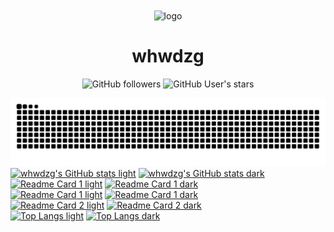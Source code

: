 <div align="center">
    <img align="center" src="https://avatars.githubusercontent.com/u/91038761?v=4" alt="logo" width="200">
    <h1 align="center">whwdzg</h1>
    </p>
    <img alt="GitHub followers" src="https://img.shields.io/github/followers/whwdzg">
    <img alt="GitHub User's stars" src="https://img.shields.io/github/stars/whwdzg">
    <br>
</div>

![Github Contribution](https://raw.githubusercontent.com/whwdzg/whwdzg/output/github-contribution-grid-snake.svg)
<br>
[![whwdzg's GitHub stats light](https://github-readme-stats.vercel.app/api?username=whwdzg&show_icons=true&show=reviews,discussions_started,discussions_answered,prs_merged,prs_merged_percentage&theme=default#gh-light-mode-only)](https://github.com/whwdzg#gh-light-mode-only)
[![whwdzg's GitHub stats dark](https://github-readme-stats.vercel.app/api?username=whwdzg&show_icons=true&show=reviews,discussions_started,discussions_answered,prs_merged,prs_merged_percentage&theme=dark#gh-dark-mode-only)](https://github.com/whwdzg#gh-dark-mode-only)
<br>
[![Readme Card 1 light](https://github-readme-stats.vercel.app/api/pin/?username=whwdzg&repo=whwdzg-s_recipe&show_owner=true&theme=default#gh-light-mode-only)](https://github.com/whwdzg/whwdzg-s_recipe#gh-light-mode-only)
[![Readme Card 1 dark](https://github-readme-stats.vercel.app/api/pin/?username=whwdzg&repo=whwdzg-s_recipe&show_owner=true&theme=dark#gh-dark-mode-only)](https://github.com/whwdzg/whwdzg-s_recipe#gh-dark-mode-only)
<br>
[![Readme Card 1 light](https://github-readme-stats.vercel.app/api/pin/?username=whwdzg&repo=better_mob_drop&show_owner=true&theme=default#gh-light-mode-only)](https://github.com/whwdzg/better_mob_drop#gh-light-mode-only)
[![Readme Card 1 dark](https://github-readme-stats.vercel.app/api/pin/?username=whwdzg&repo=better_mob_drop&show_owner=true&theme=dark#gh-dark-mode-only)](https://github.com/whwdzg/better_mob_drop#gh-dark-mode-only)
<br>
[![Readme Card 2 light](https://github-readme-stats.vercel.app/api/pin/?username=whwdzg&repo=whwdzg.github.io&show_owner&theme=default#gh-light-mode-only)](https://github.com/whwdzg/whwdzg.github.io#gh-light-mode-only)
[![Readme Card 2 dark](https://github-readme-stats.vercel.app/api/pin/?username=whwdzg&repo=whwdzg.github.io&show_owner=true&theme=dark#gh-dark-mode-only)](https://github.com/whwdzg/whwdzg.github.io#gh-dark-mode-only)
<br>
[![Top Langs light](https://github-readme-stats.vercel.app/api/top-langs/?username=whwdzg&theme=default#gh-light-mode-only)](https://github.com/whwdzg#gh-light-mode-only)
[![Top Langs dark](https://github-readme-stats.vercel.app/api/top-langs/?username=whwdzg&theme=dark#gh-dark-mode-only)](https://github.com/whwdzg#gh-dark-mode-only)
